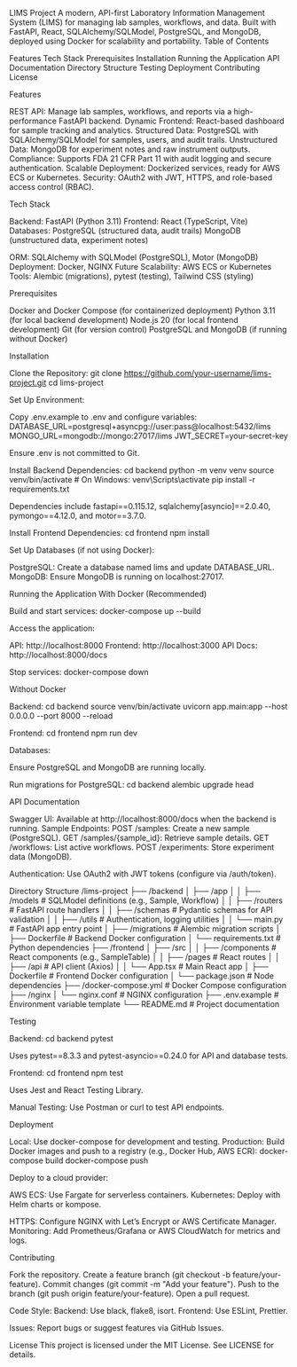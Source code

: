 LIMS Project
A modern, API-first Laboratory Information Management System (LIMS) for managing lab samples, workflows, and data. Built with FastAPI, React, SQLAlchemy/SQLModel, PostgreSQL, and MongoDB, deployed using Docker for scalability and portability.
Table of Contents

Features
Tech Stack
Prerequisites
Installation
Running the Application
API Documentation
Directory Structure
Testing
Deployment
Contributing
License

Features

REST API: Manage lab samples, workflows, and reports via a high-performance FastAPI backend.
Dynamic Frontend: React-based dashboard for sample tracking and analytics.
Structured Data: PostgreSQL with SQLAlchemy/SQLModel for samples, users, and audit trails.
Unstructured Data: MongoDB for experiment notes and raw instrument outputs.
Compliance: Supports FDA 21 CFR Part 11 with audit logging and secure authentication.
Scalable Deployment: Dockerized services, ready for AWS ECS or Kubernetes.
Security: OAuth2 with JWT, HTTPS, and role-based access control (RBAC).

Tech Stack

Backend: FastAPI (Python 3.11)
Frontend: React (TypeScript, Vite)
Databases:
PostgreSQL (structured data, audit trails)
MongoDB (unstructured data, experiment notes)


ORM: SQLAlchemy with SQLModel (PostgreSQL), Motor (MongoDB)
Deployment: Docker, NGINX
Future Scalability: AWS ECS or Kubernetes
Tools: Alembic (migrations), pytest (testing), Tailwind CSS (styling)

Prerequisites

Docker and Docker Compose (for containerized deployment)
Python 3.11 (for local backend development)
Node.js 20 (for local frontend development)
Git (for version control)
PostgreSQL and MongoDB (if running without Docker)

Installation

Clone the Repository:
git clone https://github.com/your-username/lims-project.git
cd lims-project


Set Up Environment:

Copy .env.example to .env and configure variables:
DATABASE_URL=postgresql+asyncpg://user:pass@localhost:5432/lims
MONGO_URL=mongodb://mongo:27017/lims
JWT_SECRET=your-secret-key


Ensure .env is not committed to Git.



Install Backend Dependencies:
cd backend
python -m venv venv
source venv/bin/activate  # On Windows: venv\Scripts\activate
pip install -r requirements.txt

Dependencies include fastapi==0.115.12, sqlalchemy[asyncio]==2.0.40, pymongo==4.12.0, and motor==3.7.0.

Install Frontend Dependencies:
cd frontend
npm install


Set Up Databases (if not using Docker):

PostgreSQL: Create a database named lims and update DATABASE_URL.
MongoDB: Ensure MongoDB is running on localhost:27017.



Running the Application
With Docker (Recommended)

Build and start services:
docker-compose up --build


Access the application:

API: http://localhost:8000
Frontend: http://localhost:3000
API Docs: http://localhost:8000/docs


Stop services:
docker-compose down



Without Docker

Backend:
cd backend
source venv/bin/activate
uvicorn app.main:app --host 0.0.0.0 --port 8000 --reload


Frontend:
cd frontend
npm run dev


Databases:

Ensure PostgreSQL and MongoDB are running locally.

Run migrations for PostgreSQL:
cd backend
alembic upgrade head





API Documentation

Swagger UI: Available at http://localhost:8000/docs when the backend is running.
Sample Endpoints:
POST /samples: Create a new sample (PostgreSQL).
GET /samples/{sample_id}: Retrieve sample details.
GET /workflows: List active workflows.
POST /experiments: Store experiment data (MongoDB).


Authentication: Use OAuth2 with JWT tokens (configure via /auth/token).

Directory Structure
/lims-project
├── /backend
│   ├── /app
│   │   ├── /models         # SQLModel definitions (e.g., Sample, Workflow)
│   │   ├── /routers        # FastAPI route handlers
│   │   ├── /schemas        # Pydantic schemas for API validation
│   │   ├── /utils          # Authentication, logging utilities
│   │   └── main.py         # FastAPI app entry point
│   ├── /migrations         # Alembic migration scripts
│   ├── Dockerfile          # Backend Docker configuration
│   └── requirements.txt    # Python dependencies
├── /frontend
│   ├── /src
│   │   ├── /components     # React components (e.g., SampleTable)
│   │   ├── /pages          # React routes
│   │   ├── /api            # API client (Axios)
│   │   └── App.tsx         # Main React app
│   ├── Dockerfile          # Frontend Docker configuration
│   └── package.json        # Node dependencies
├── /docker-compose.yml     # Docker Compose configuration
├── /nginx
│   └── nginx.conf          # NGINX configuration
├── .env.example            # Environment variable template
└── README.md               # Project documentation

Testing

Backend:
cd backend
pytest


Uses pytest==8.3.3 and pytest-asyncio==0.24.0 for API and database tests.


Frontend:
cd frontend
npm test


Uses Jest and React Testing Library.


Manual Testing: Use Postman or curl to test API endpoints.


Deployment

Local: Use docker-compose for development and testing.
Production:
Build Docker images and push to a registry (e.g., Docker Hub, AWS ECR):
docker-compose build
docker-compose push


Deploy to a cloud provider:

AWS ECS: Use Fargate for serverless containers.
Kubernetes: Deploy with Helm charts or kompose.




HTTPS: Configure NGINX with Let’s Encrypt or AWS Certificate Manager.
Monitoring: Add Prometheus/Grafana or AWS CloudWatch for metrics and logs.

Contributing

Fork the repository.
Create a feature branch (git checkout -b feature/your-feature).
Commit changes (git commit -m "Add your feature").
Push to the branch (git push origin feature/your-feature).
Open a pull request.


Code Style:
Backend: Use black, flake8, isort.
Frontend: Use ESLint, Prettier.


Issues: Report bugs or suggest features via GitHub Issues.

License
This project is licensed under the MIT License. See LICENSE for details.
